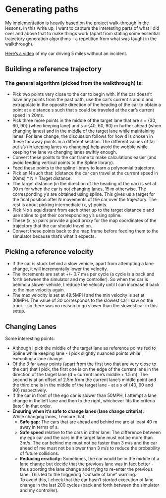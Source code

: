 # Generating paths
My implementation is heavily based on the project walk-through in the lessons.
In this write up, I want to capture the interesting parts of what I did over and above that to make things work (apart from stating some essential trajectory generation algorithms - a repetition from what was taught in the walkthrough).

[Here’s a video](https://www.youtube.com/watch?v=Cg6vVRJ0h0M&feature=youtu.be) of my car driving 5 miles without an incident.

   
## Building a reference trajectory
### The general algorithm (picked from the walkthrough) is:
* Pick two points very close to the car to begin with. If the car doesn’t have any points from the past path, use the car’s current s and d and extrapolate in the opposite direction of the heading of the car to obtain a point at a distance s such that s could be traveled at the car’s current speed in 20ms.
* Pick three more points in the middle of the target lane that are s = {30, 60, 90} (when keeping lane) and s = {40, 60, 90} m further ahead (when changing lanes) and in the middle of the target lane while maintaining lanes. For lane change, the discussion follows for how d is chosen in these far away points in a different section.
The different values of far out s’s (in keeping lanes vs changing) help avoid the wobble while keeping the lane vs changing lanes swiftly enough.
* Convert these points to the car frame to make calculations easier (and avoid feeding vertical points to the Spline library).
* Feed these points to the spline library to learn a polynomial trajectory.
* Pick an N such that: (distance the car can travel at the current speed in 20ms) * N = Target distance.
* The target distance (in the direction of the heading of the car) is set at 30 m for when the car is not changing lanes, 15 m otherwise. The corresponding y’s are obtained using spline. This gives us a target for the final position after N movements of the car over the trajectory. The rest is about picking intermediate (x, y) points.
* Pick N x’s equidistant from each other up to the target distance x and use spline to get their corresponding y’s using spline.
* These (x, y) pairs provide a good proxy for  the map coordinates of the trajectory that the car should travel on.
* Convert these points back to the map frame before feeding them to the simulator because that’s what it expects.


## Picking a reference velocity
* If the car is stuck behind a slow vehicle, apart from attempting a lane change, it will incrementally lower the velocity.
* The increments are set at +/- 0.7 m/s per cycle (a cycle is a back and forth between the simulator and my controller). So when the car is behind a slower vehicle, I reduce the velocity until I can increase it back to the max velocity again.
* The max velocity is set at 49.5MPH and the min velocity is set at 30MPH. The value of 30 corresponds to the slowest car I saw on the track - so there was no reason to go slower than the slowest car in this setup.


## Changing Lanes
Some interesting points:
* Although I pick the middle of the target lane as reference points fed to Spline while keeping lane - I pick slightly nuanced points while executing a lane change.
* Of the 3 far away points (apart from the first two that are very close to the car) that I pick, the first one is on the edge of the current lane in the direction of the target lane (d = current lane’s middle + 1.5 m). The second is at an offset of 2.5m from the current lane’s middle point and the third one is in the middle of the target lane - at a s of {40, 60 and 90} respectively.
* If the car in front of the ego car is slower than 50MPH, I attempt a lane change in the left lane and then to the right, whichever fits the criteria (later) in that order.
* **Ensuring when it’s safe to change lanes (lane change criteria):**  
While changing lanes, I ensure that:
    * **Safe gap:** The cars that are ahead and behind me are at least 40 m away in terms of s.
    * **Safe speed** relative to the cars in other lane: The difference between my ego car and the cars in the target lane must not be more than 3m/s. The car behind me must not be faster than 3 m/s and the car ahead of me must not be slower than 3 m/s to reduce the probability of future collisions.
    * **Reducing erraticity:** Sometimes, the car would be in the middle of a lane change but decide that the previous lane was in fact better - thus aborting the lane change and trying to re-enter the previous lane. This led to the triggering “Outside of lane” warning.  
    To avoid this, I check that the car hasn’t *started* execution of lane change in the last 200 cycles (back and forth between the simulator and my controller).